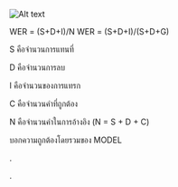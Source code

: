 ![Alt text](image.png)

WER = (S+D+I)/N
WER = (S+D+I)/(S+D+G)

S คือจำนวนการแทนที่

D คือจำนวนการลบ

I คือจำนวนของการแทรก

C คือจำนวนคำที่ถูกต้อง

N คือจำนวนคำในการอ้างอิง (N = S + D + C)

บอกความถูกต้องโดยรวมของ MODEL

.

.

